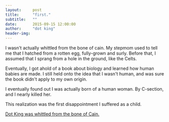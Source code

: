 ```yaml
---
layout:     post
title:      "first."
subtitle:   ""
date:       2015-09-15 12:00:00
author:     "dot king"
header-img: 
---
```


<p>
I wasn't actually whittled from the bone of cain. My stepmom used to tell me that I hatched from a rotten egg, fully-grown and surly.
Before that, I assumed that I sprang from a hole in the ground, like the Celts.
</p>
<p>Eventually, I got ahold of a book about biology and learned how human babies are made. I still held onto the idea that I wasn't human, and was sure the book didn't apply to my own origin.</p>

<p>I eventually found out I was actually born of a human woman. By C-section, and I nearly killed her.</p>

<p>This realization was the first disappointment I suffered as a child.</p>

<p><a href="https://www.youtube.com/watch?v=ccVC5MjZEfs">Dot King was whittled from the bone of Cain.</a></p>
